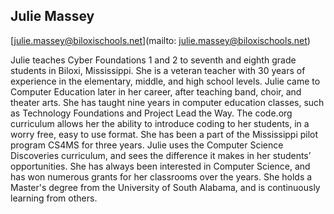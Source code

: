 ## Julie Massey[julie.massey@biloxischools.net](mailto: julie.massey@biloxischools.net)Julie teaches Cyber Foundations 1 and 2 to seventh and eighth grade students in Biloxi, Mississippi. She is a veteran teacher with 30 years of experience in the elementary, middle, and high school levels. Julie came to Computer Education later in her career, after teaching band, choir, and theater arts. She has taught nine years in computer education classes, such as Technology Foundations and Project Lead the Way. The code.org curriculum allows her the ability to introduce coding to her students, in a worry free, easy to use format. She has been a part of the Mississippi pilot program CS4MS for three years. Julie uses the Computer Science Discoveries curriculum, and sees the difference it makes in her students’ opportunities. She has always been interested in Computer Science, and has won numerous grants for her classrooms over the years. She holds a Master's degree from the University of South Alabama, and is continuously learning from others.